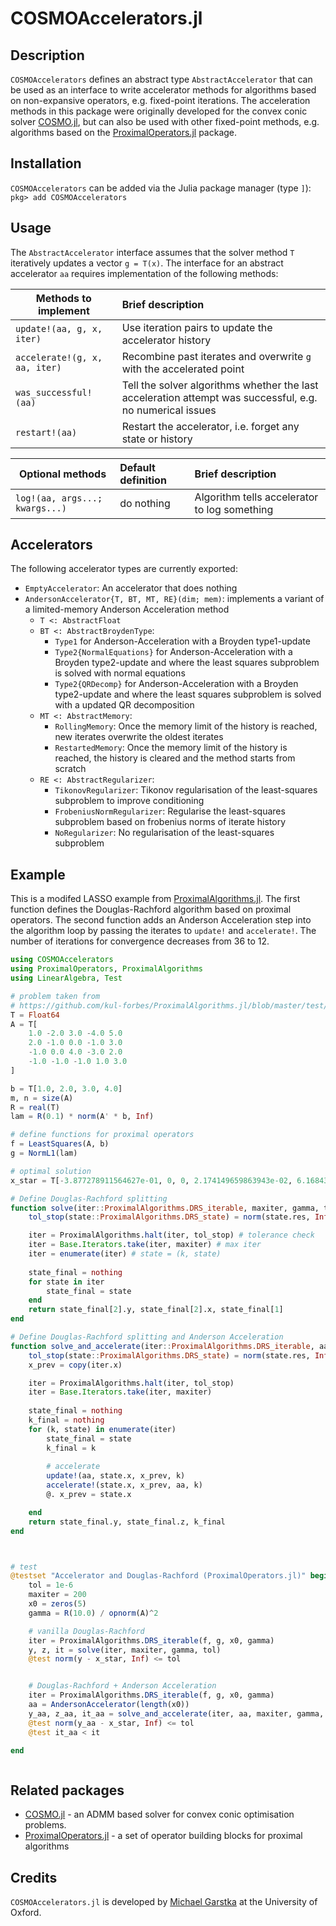 # COSMOAccelerators.jl

## Description
`COSMOAccelerators` defines an abstract type `AbstractAccelerator` that can be used as an interface to write accelerator methods for algorithms based on non-expansive operators, e.g. fixed-point iterations. 
The acceleration methods in this package were originally developed for the convex conic solver [COSMO.jl](https://github.com/oxfordcontrol/COSMO.jl), but can also be used with other fixed-point methods, e.g. algorithms based on the [ProximalOperators.jl](https://github.com/kul-forbes/ProximalOperators.jl) package.

## Installation

`COSMOAccelerators` can be added via the Julia package manager (type `]`): `pkg> add COSMOAccelerators`

## Usage
The `AbstractAccelerator` interface assumes that the solver method `T` iteratively updates a vector `g = T(x)`. The interface for an abstract accelerator `aa` requires implementation of the following methods:

| Methods to implement        | Brief description           |  
| ------------- |:-------------| 
| `update!(aa, g, x, iter)`      | Use iteration pairs to update the accelerator history | 
| `accelerate!(g, x, aa, iter)`     | Recombine past iterates and overwrite `g` with the accelerated point      |  
| `was_successful!(aa)` |  Tell the solver algorithms whether the last acceleration attempt was successful, e.g. no numerical issues   |
| `restart!(aa)` |        Restart the accelerator, i.e. forget any state or history |


| Optional methods        | Default definition | Brief description           |  
| ------------- |:-------------| :-------------|
| `log!(aa, args...; kwargs...)` |  do nothing     |  Algorithm tells accelerator to log something |

## Accelerators
The following accelerator types are currently exported:

- `EmptyAccelerator`: An accelerator that does nothing
- `AndersonAccelerator{T, BT, MT, RE}(dim; mem)`: implements a variant of a limited-memory Anderson Acceleration method
  - `T <: AbstractFloat`
  - `BT <: AbstractBroydenType`:
    - `Type1` for Anderson-Acceleration with a Broyden type1-update
    - `Type2{NormalEquations}` for Anderson-Acceleration with a Broyden type2-update and where the least squares subproblem is solved with normal equations
    - `Type2{QRDecomp}` for Anderson-Acceleration with a Broyden type2-update and where the least squares subproblem is solved with a updated QR decomposition
  - `MT <: AbstractMemory`:
    - `RollingMemory`: Once the memory limit of the history is reached, new iterates overwrite the oldest iterates
    - `RestartedMemory`: Once the memory limit of the history is reached, the history is cleared and the method starts from scratch
  - `RE <: AbstractRegularizer`:
    - `TikonovRegularizer`: Tikonov regularisation of the least-squares subproblem to improve conditioning 
    - `FrobeniusNormRegularizer`: Regularise the least-squares subproblem based on frobenius norms of iterate history 
    - `NoRegularizer`: No regularisation of the least-squares subproblem 

## Example
This is a modifed LASSO example from [ProximalAlgorithms.jl](https://github.com/kul-forbes/ProximalAlgorithms.jl/blob/master/test/problems/test_lasso_small.jl).
The first function defines the Douglas-Rachford algorithm based on proximal operators.
The second function adds an Anderson Acceleration step into the algorithm loop by passing the iterates to `update!` and `accelerate!`. The number of iterations for convergence decreases from 36 to 12.
```julia
using COSMOAccelerators 
using ProximalOperators, ProximalAlgorithms
using LinearAlgebra, Test

# problem taken from 
# https://github.com/kul-forbes/ProximalAlgorithms.jl/blob/master/test/problems/test_lasso_small.jl
T = Float64
A = T[
    1.0 -2.0 3.0 -4.0 5.0
    2.0 -1.0 0.0 -1.0 3.0
    -1.0 0.0 4.0 -3.0 2.0
    -1.0 -1.0 -1.0 1.0 3.0
]

b = T[1.0, 2.0, 3.0, 4.0]
m, n = size(A)
R = real(T)
lam = R(0.1) * norm(A' * b, Inf)

# define functions for proximal operators
f = LeastSquares(A, b)
g = NormL1(lam)

# optimal solution 
x_star = T[-3.877278911564627e-01, 0, 0, 2.174149659863943e-02, 6.168435374149660e-01]

# Define Douglas-Rachford splitting
function solve(iter::ProximalAlgorithms.DRS_iterable, maxiter, gamma, tol)
    tol_stop(state::ProximalAlgorithms.DRS_state) = norm(state.res, Inf) / gamma <= tol

    iter = ProximalAlgorithms.halt(iter, tol_stop) # tolerance check
    iter = Base.Iterators.take(iter, maxiter) # max iter
    iter = enumerate(iter) # state = (k, state)
    
    state_final = nothing
    for state in iter
        state_final = state
    end
    return state_final[2].y, state_final[2].x, state_final[1]
end

# Define Douglas-Rachford splitting and Anderson Acceleration
function solve_and_accelerate(iter::ProximalAlgorithms.DRS_iterable, aa::AndersonAccelerator, maxiter, gamma, tol)
    tol_stop(state::ProximalAlgorithms.DRS_state) = norm(state.res, Inf) / gamma <= tol
    x_prev = copy(iter.x)

    iter = ProximalAlgorithms.halt(iter, tol_stop)
    iter = Base.Iterators.take(iter, maxiter) 
    
    state_final = nothing
    k_final = nothing
    for (k, state) in enumerate(iter)
        state_final = state
        k_final = k
    
        # accelerate
        update!(aa, state.x, x_prev, k)
        accelerate!(state.x, x_prev, aa, k)
        @. x_prev = state.x

    end
    return state_final.y, state_final.z, k_final
end



# test
@testset "Accelerator and Douglas-Rachford (ProximalOperators.jl)" begin
    tol = 1e-6
    maxiter = 200
    x0 = zeros(5)
    gamma = R(10.0) / opnorm(A)^2

    # vanilla Douglas-Rachford
    iter = ProximalAlgorithms.DRS_iterable(f, g, x0, gamma)
    y, z, it = solve(iter, maxiter, gamma, tol)
    @test norm(y - x_star, Inf) <= tol


    # Douglas-Rachford + Anderson Acceleration
    iter = ProximalAlgorithms.DRS_iterable(f, g, x0, gamma)
    aa = AndersonAccelerator(length(x0))
    y_aa, z_aa, it_aa = solve_and_accelerate(iter, aa, maxiter, gamma, tol)
    @test norm(y_aa - x_star, Inf) <= tol
    @test it_aa < it 

end



```

## Related packages
- [COSMO.jl](https://github.com/oxfordcontrol/COSMO.jl) - an ADMM based solver for convex conic optimisation problems.
- [ProximalOperators.jl](https://github.com/kul-forbes/ProximalOperators.jl) - a set of operator building blocks for proximal algorithms

## Credits
`COSMOAccelerators.jl` is developed by [Michael Garstka](www.migarstka.com) at the University of Oxford.

